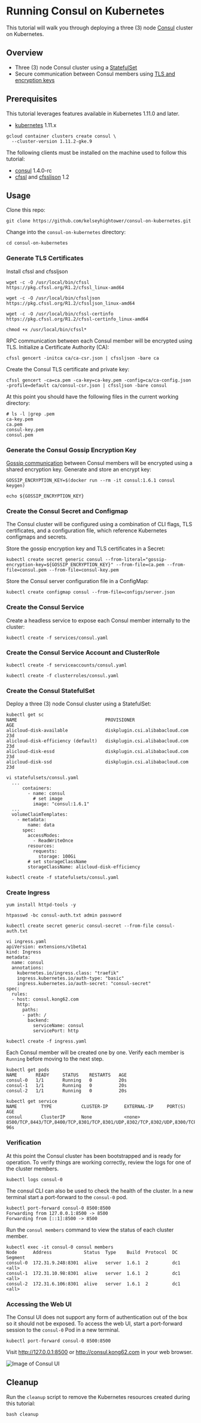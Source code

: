 # Running Consul on Kubernetes

This tutorial will walk you through deploying a three (3) node [Consul](https://www.consul.io) cluster on Kubernetes.

## Overview

* Three (3) node Consul cluster using a [StatefulSet](http://kubernetes.io/docs/concepts/abstractions/controllers/statefulsets)
* Secure communication between Consul members using [TLS and encryption keys](https://www.consul.io/docs/agent/encryption.html)

## Prerequisites

This tutorial leverages features available in Kubernetes 1.11.0 and later.

* [kubernetes](http://kubernetes.io/docs/getting-started-guides/binary_release) 1.11.x

```
gcloud container clusters create consul \
  --cluster-version 1.11.2-gke.9
```

The following clients must be installed on the machine used to follow this tutorial:

* [consul](https://www.consul.io/downloads.html) 1.4.0-rc
* [cfssl](https://pkg.cfssl.org) and [cfssljson](https://pkg.cfssl.org) 1.2

## Usage

Clone this repo:

```
git clone https://github.com/kelseyhightower/consul-on-kubernetes.git
```

Change into the `consul-on-kubernetes` directory:

```
cd consul-on-kubernetes
```

### Generate TLS Certificates

Install cfssl and cfssljson
```
wget -c -O /usr/local/bin/cfssl https://pkg.cfssl.org/R1.2/cfssl_linux-amd64
```
```
wget -c -O /usr/local/bin/cfssljson https://pkg.cfssl.org/R1.2/cfssljson_linux-amd64
```
```
wget -c -O /usr/local/bin/cfssl-certinfo https://pkg.cfssl.org/R1.2/cfssl-certinfo_linux-amd64
```
```
chmod +x /usr/local/bin/cfssl*
```

RPC communication between each Consul member will be encrypted using TLS. Initialize a Certificate Authority (CA):

```
cfssl gencert -initca ca/ca-csr.json | cfssljson -bare ca
```

Create the Consul TLS certificate and private key:

```
cfssl gencert -ca=ca.pem -ca-key=ca-key.pem -config=ca/ca-config.json -profile=default ca/consul-csr.json | cfssljson -bare consul
```

At this point you should have the following files in the current working directory:

```
# ls -l |grep .pem
ca-key.pem
ca.pem
consul-key.pem
consul.pem
```

### Generate the Consul Gossip Encryption Key

[Gossip communication](https://www.consul.io/docs/internals/gossip.html) between Consul members will be encrypted using a shared encryption key. Generate and store an encrypt key:

```
GOSSIP_ENCRYPTION_KEY=$(docker run --rm -it consul:1.6.1 consul keygen)
```
```
echo ${GOSSIP_ENCRYPTION_KEY}
```

### Create the Consul Secret and Configmap

The Consul cluster will be configured using a combination of CLI flags, TLS certificates, and a configuration file, which reference Kubernetes configmaps and secrets.

Store the gossip encryption key and TLS certificates in a Secret:

```
kubectl create secret generic consul --from-literal="gossip-encryption-key=${GOSSIP_ENCRYPTION_KEY}" --from-file=ca.pem --from-file=consul.pem --from-file=consul-key.pem
```

Store the Consul server configuration file in a ConfigMap:

```
kubectl create configmap consul --from-file=configs/server.json
```

### Create the Consul Service

Create a headless service to expose each Consul member internally to the cluster:

```
kubectl create -f services/consul.yaml
```

### Create the Consul Service Account and ClusterRole

```
kubectl create -f serviceaccounts/consul.yaml
```

```
kubectl create -f clusterroles/consul.yaml
```

### Create the Consul StatefulSet

Deploy a three (3) node Consul cluster using a StatefulSet:

```
kubectl get sc
NAME                                 PROVISIONER                       AGE
alicloud-disk-available              diskplugin.csi.alibabacloud.com   23d
alicloud-disk-efficiency (default)   diskplugin.csi.alibabacloud.com   23d
alicloud-disk-essd                   diskplugin.csi.alibabacloud.com   23d
alicloud-disk-ssd                    diskplugin.csi.alibabacloud.com   23d
```
```
vi statefulsets/consul.yaml
  ...
      containers:
        - name: consul
          # set image
          image: "consul:1.6.1"
  ...
  volumeClaimTemplates:
    - metadata:
        name: data
      spec:
        accessModes:
          - ReadWriteOnce
        resources:
          requests:
            storage: 100Gi
        # set storageClassName
        storageClassName: alicloud-disk-efficiency
```
```
kubectl create -f statefulsets/consul.yaml
```

### Create Ingress
```
yum install httpd-tools -y
```
```
htpasswd -bc consul-auth.txt admin password
```
```
kubectl create secret generic consul-secret --from-file consul-auth.txt
```
```
vi ingress.yaml 
apiVersion: extensions/v1beta1
kind: Ingress
metadata:
  name: consul
  annotations:
    kubernetes.io/ingress.class: "traefik"
    ingress.kubernetes.io/auth-type: "basic"
    ingress.kubernetes.io/auth-secret: "consul-secret"
spec:
  rules:
  - host: consul.kong62.com
    http:
      paths:
      - path: /
        backend:
          serviceName: consul
          servicePort: http
```
```
kubectl create -f ingress.yaml
```

Each Consul member will be created one by one. Verify each member is `Running` before moving to the next step.

```
kubectl get pods
NAME       READY     STATUS    RESTARTS   AGE
consul-0   1/1       Running   0          20s
consul-1   1/1       Running   0          20s
consul-2   1/1       Running   0          20s
```
```
kubectl get service
NAME         TYPE           CLUSTER-IP      EXTERNAL-IP     PORT(S)                                                                            AGE
consul       ClusterIP      None            <none>          8500/TCP,8443/TCP,8400/TCP,8301/TCP,8301/UDP,8302/TCP,8302/UDP,8300/TCP,8600/TCP   96s

```

### Verification

At this point the Consul cluster has been bootstrapped and is ready for operation. To verify things are working correctly, review the logs for one of the cluster members.

```
kubectl logs consul-0
```

The consul CLI can also be used to check the health of the cluster. In a new terminal start a port-forward to the `consul-0` pod.

```
kubectl port-forward consul-0 8500:8500
Forwarding from 127.0.0.1:8500 -> 8500
Forwarding from [::1]:8500 -> 8500
```

Run the `consul members` command to view the status of each cluster member.

```
kubectl exec -it consul-0 consul members
Node      Address            Status  Type    Build  Protocol  DC   Segment
consul-0  172.31.9.248:8301  alive   server  1.6.1  2         dc1  <all>
consul-1  172.31.10.98:8301  alive   server  1.6.1  2         dc1  <all>
consul-2  172.31.6.106:8301  alive   server  1.6.1  2         dc1  <all>
```

### Accessing the Web UI

The Consul UI does not support any form of authentication out of the box so it should not be exposed. To access the web UI, start a port-forward session to the `consul-0` Pod in a new terminal.

```
kubectl port-forward consul-0 8500:8500
```

Visit http://127.0.0.1:8500 or http://consul.kong62.com in your web browser.

![Image of Consul UI](images/consul-ui.png)

## Cleanup

Run the `cleanup` script to remove the Kubernetes resources created during this tutorial:

```
bash cleanup
```
